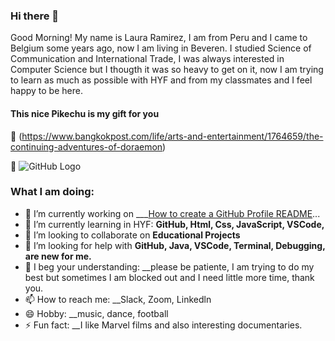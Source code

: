 ### Hi there 👋

Good Morning!  My name is Laura Ramirez, I am from Peru and I came to Belgium some years ago, now I am living in Beveren.  I studied Science of Communication and International Trade,  I was always interested in Computer Science but I thougth it was so heavy to get on it, now I am trying to learn as much as possible with HYF and from my classmates and I feel happy to be here.

#### This nice Pikechu is my gift for you 
:smiling_face_with_three_hearts:
(https://www.bangkokpost.com/life/arts-and-entertainment/1764659/the-continuing-adventures-of-doraemon)

:smiling_face_with_three_hearts:
![GitHub Logo](https://assets.pokemon.com/assets/cms2/img/misc/countries/be/country_detail_pokemon.png)

### What I am doing:
- 🔭 I’m currently working on ___[How to create a GitHub Profile README](https://www.aboutmonica.com/blog/how-to-create-a-github-profile-readme)...
- 🌱 I’m currently learning in HYF: __GitHub, Html, Css, JavaScript, VSCode,__
- 👯 I’m looking to collaborate on __Educational Projects__
- 🤔 I’m looking for help with __GitHub, Java, VSCode, Terminal, Debugging, are new for me.__
- 💬 I beg your understanding:  __please be patiente, I am trying to do my best but sometimes I am blocked out and I need little more time, thank you.
- 📫 How to reach me: __Slack, Zoom, Linkedln
- 😄 Hobby: __music, dance, football
- ⚡ Fun fact: __I like Marvel films and also interesting documentaries.


<!--Good Morning!  My name is Laura Ramirez, I am from Peru and I came to Belgium 2 years ago, now I am living in Beveren.  I studied Science of Communication and International Trade,  I was always interested in Computer Science but I thougth it was so heavy to get on it, now I am trying to learn as much as possible with HYF and from my classmates and feel happy to be here.
[#####It is my gift for you#####](https://www.bangkokpost.com/life/arts-and-entertainment/1764659/the-continuing-adventures-of-doraemon)

:smiling_face_with_three_hearts:
![GitHub Logo](https://assets.pokemon.com/assets/cms2/img/misc/countries/be/country_detail_pokemon.png)

**lauraramirez220612/Lauraramirez220612** is a ✨ _special_ ✨ repository because its `README.md` (this file) appears on your GitHub profile.

Here are some ideas to get you started:

- 🔭 I’m currently working on ___[How to create a GitHub Profile README](https://www.aboutmonica.com/blog/how-to-create-a-github-profile-readme)...
- 🌱 I’m currently learning _**_FIRST STEPS IN GITHUB__**...
- 👯 I’m looking to collaborate on __Educational Projects__...
- 🤔 I’m looking for help with __GitHub because it is a little bit hard for me, it is new for me__...
- 💬 Ask me about ...  __please; patience, I am trying to do my best__
- 📫 How to reach me: ...__Slack, Zoom__
- 😄 Hobby: music, dance, football
- ⚡ Fun fact: I like Marvel films and also interesting documentaries.
-->

